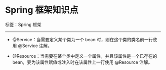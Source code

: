 # Spring 框架知识点

标签：Spring 框架

---

- @Service：当需要定义某个类为一个 bean 时，则在这个类的类名前一行使用 @Service 注解。

- @Resource：当需要在某个类中定义一个属性，并且该属性是一个已存在的 bean，要为该属性赋值或注入时在该属性上一行使用 @Resource 注解。